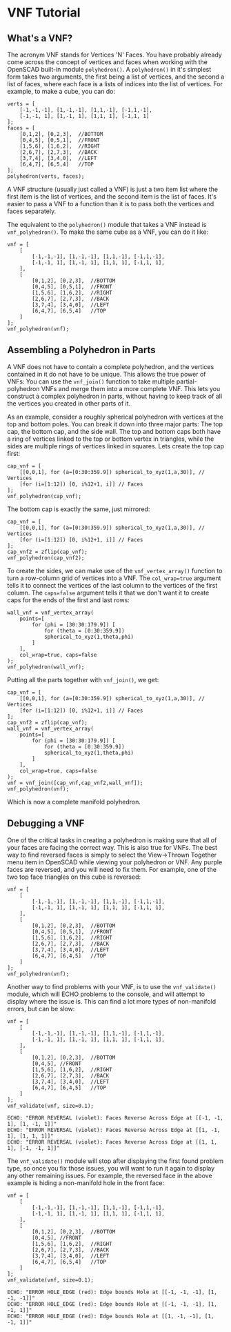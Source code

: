 # VNF Tutorial

<!-- TOC -->

## What's a VNF?
The acronym VNF stands for Vertices 'N' Faces.  You have probably already come across the concept of vertices and faces when working with the OpenSCAD built-in module `polyhedron()`.  A `polyhedron()` in it's simplest form takes two arguments, the first being a list of vertices, and the second a list of faces, where each face is a lists of indices into the list of vertices.  For example, to make a cube, you can do:

```openscad-3D
verts = [
    [-1,-1,-1], [1,-1,-1], [1,1,-1], [-1,1,-1],
    [-1,-1, 1], [1,-1, 1], [1,1, 1], [-1,1, 1]
];
faces = [
    [0,1,2], [0,2,3],  //BOTTOM
    [0,4,5], [0,5,1],  //FRONT
    [1,5,6], [1,6,2],  //RIGHT
    [2,6,7], [2,7,3],  //BACK
    [3,7,4], [3,4,0],  //LEFT
    [6,4,7], [6,5,4]   //TOP
];
polyhedron(verts, faces);
```

A VNF structure (usually just called a VNF) is just a two item list where the first item is the list of vertices, and the second item is the list of faces.  It's easier to pass a VNF to a function than it is to pass both the vertices and faces separately.

The equivalent to the `polyhedron()` module that takes a VNF instead is `vnf_polyhedron()`.  To make the same cube as a VNF, you can do it like:

```openscad-3D
vnf = [
    [
        [-1,-1,-1], [1,-1,-1], [1,1,-1], [-1,1,-1],
        [-1,-1, 1], [1,-1, 1], [1,1, 1], [-1,1, 1],
    ],
    [
        [0,1,2], [0,2,3],  //BOTTOM
        [0,4,5], [0,5,1],  //FRONT
        [1,5,6], [1,6,2],  //RIGHT
        [2,6,7], [2,7,3],  //BACK
        [3,7,4], [3,4,0],  //LEFT
        [6,4,7], [6,5,4]   //TOP
    ]
];
vnf_polyhedron(vnf);
```

## Assembling a Polyhedron in Parts
A VNF does not have to contain a complete polyhedron, and the vertices contained in it do not have to be unique.  This allows the true power of VNFs: You can use the `vnf_join()` function to take multiple partial-polyhedron VNFs and merge them into a more complete VNF.  This lets you construct a complex polyhedron in parts, without having to keep track of all the vertices you created in other parts of it.

As an example, consider a roughly spherical polyhedron with vertices at the top and bottom poles.  You can break it down into three major parts:  The top cap, the bottom cap, and the side wall.  The top and bottom caps both have a ring of vertices linked to the top or bottom vertex in triangles, while the sides are multiple rings of vertices linked in squares.  Lets create the top cap first:

```openscad-3D,ThrownTogether
cap_vnf = [
    [[0,0,1], for (a=[0:30:359.9]) spherical_to_xyz(1,a,30)], // Vertices
    [for (i=[1:12]) [0, i%12+1, i]] // Faces
];
vnf_polyhedron(cap_vnf);
```

The bottom cap is exactly the same, just mirrored:

```openscad-3D,ThrownTogether
cap_vnf = [
    [[0,0,1], for (a=[0:30:359.9]) spherical_to_xyz(1,a,30)], // Vertices
    [for (i=[1:12]) [0, i%12+1, i]] // Faces
];
cap_vnf2 = zflip(cap_vnf);
vnf_polyhedron(cap_vnf2);
```

To create the sides, we can make use of the `vnf_vertex_array()` function to turn a row-column grid of vertices into a VNF. The `col_wrap=true` argument tells it to connect the vertices of the last column to the vertices of the first column.  The `caps=false` argument tells it that we don't want it to create caps for the ends of the first and last rows:

```openscad-3D,ThrownTogether
wall_vnf = vnf_vertex_array(
    points=[
        for (phi = [30:30:179.9]) [
            for (theta = [0:30:359.9])
            spherical_to_xyz(1,theta,phi)
        ]
    ],
    col_wrap=true, caps=false
);
vnf_polyhedron(wall_vnf);
```

Putting all the parts together with `vnf_join()`, we get:

```openscad-3D,ThrownTogether
cap_vnf = [
    [[0,0,1], for (a=[0:30:359.9]) spherical_to_xyz(1,a,30)], // Vertices
    [for (i=[1:12]) [0, i%12+1, i]] // Faces
];
cap_vnf2 = zflip(cap_vnf);
wall_vnf = vnf_vertex_array(
    points=[
        for (phi = [30:30:179.9]) [
            for (theta = [0:30:359.9])
            spherical_to_xyz(1,theta,phi)
        ]
    ],
    col_wrap=true, caps=false
);
vnf = vnf_join([cap_vnf,cap_vnf2,wall_vnf]);
vnf_polyhedron(vnf);
```

Which is now a complete manifold polyhedron.


## Debugging a VNF
One of the critical tasks in creating a polyhedron is making sure that all of your faces are facing the correct way.  This is also true for VNFs.  The best way to find reversed faces is simply to select the View→Thrown Together menu item in OpenSCAD while viewing your polyhedron or VNF.  Any purple faces are reversed, and you will need to fix them.  For example, one of the two top face triangles on this cube is reversed:

```openscad-3D,ThrownTogether
vnf = [
    [
        [-1,-1,-1], [1,-1,-1], [1,1,-1], [-1,1,-1],
        [-1,-1, 1], [1,-1, 1], [1,1, 1], [-1,1, 1],
    ],
    [
        [0,1,2], [0,2,3],  //BOTTOM
        [0,4,5], [0,5,1],  //FRONT
        [1,5,6], [1,6,2],  //RIGHT
        [2,6,7], [2,7,3],  //BACK
        [3,7,4], [3,4,0],  //LEFT
        [6,4,7], [6,4,5]   //TOP
    ]
];
vnf_polyhedron(vnf);
```

Another way to find problems with your VNF, is to use the `vnf_validate()` module, which will ECHO problems to the console, and will attempt to display where the issue is.  This can find a lot more types of non-manifold errors, but can be slow:


```openscad-3D,ThrownTogether
vnf = [
    [
        [-1,-1,-1], [1,-1,-1], [1,1,-1], [-1,1,-1],
        [-1,-1, 1], [1,-1, 1], [1,1, 1], [-1,1, 1],
    ],
    [
        [0,1,2], [0,2,3],  //BOTTOM
        [0,4,5], //FRONT
        [1,5,6], [1,6,2],  //RIGHT
        [2,6,7], [2,7,3],  //BACK
        [3,7,4], [3,4,0],  //LEFT
        [6,4,7], [6,4,5]   //TOP
    ]
];
vnf_validate(vnf, size=0.1);
```

```text
ECHO: "ERROR REVERSAL (violet): Faces Reverse Across Edge at [[-1, -1, 1], [1, -1, 1]]"
ECHO: "ERROR REVERSAL (violet): Faces Reverse Across Edge at [[1, -1, 1], [1, 1, 1]]"
ECHO: "ERROR REVERSAL (violet): Faces Reverse Across Edge at [[1, 1, 1], [-1, -1, 1]]"
```

The `vnf_validate()` module will stop after displaying the first found problem type, so once you fix those issues, you will want to run it again to display any other remaining issues.  For example, the reversed face in the above example is hiding a non-manifold hole in the front face:

```openscad-3D,ThrownTogether
vnf = [
    [
        [-1,-1,-1], [1,-1,-1], [1,1,-1], [-1,1,-1],
        [-1,-1, 1], [1,-1, 1], [1,1, 1], [-1,1, 1],
    ],
    [
        [0,1,2], [0,2,3],  //BOTTOM
        [0,4,5], //FRONT
        [1,5,6], [1,6,2],  //RIGHT
        [2,6,7], [2,7,3],  //BACK
        [3,7,4], [3,4,0],  //LEFT
        [6,4,7], [6,5,4]   //TOP
    ]
];
vnf_validate(vnf, size=0.1);
```

```text
ECHO: "ERROR HOLE_EDGE (red): Edge bounds Hole at [[-1, -1, -1], [1, -1, -1]]"
ECHO: "ERROR HOLE_EDGE (red): Edge bounds Hole at [[-1, -1, -1], [1, -1, 1]]"
ECHO: "ERROR HOLE_EDGE (red): Edge bounds Hole at [[1, -1, -1], [1, -1, 1]]"
```

